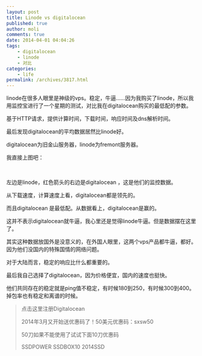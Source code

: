 ```yaml
---
layout: post
title: Linode vs digitalocean
published: true
author: moli
comments: true
date: 2014-04-01 04:04:26
tags:
    - digitalocean
    - linode
    - 对比
categories:
    - life
permalink: /archives/3817.html
---
```

linode在很多人眼里是神级的vps。稳定，牛逼……因为我购买了linode，所以我用监控宝进行了一个星期的测试，对比我在digitalocean购买的最低配的参数。

基于HTTP请求，提供计算时间，下载时间，响应时间及dns解析时间。

最后发现digitalocean的平均数据居然比linode好。

digitalocean为旧金山服务器，linode为fremont服务器。

我直接上图吧：

[][1]

&nbsp;

左边是linode，红色箭头的右边是digitalocean ，这是他们的监控数据。

从下载速度，计算速度上看，digitalocean都是领先的。

而且digitalocean 是最低配。从数据看上，digitalocean是赢的。

这并不表示digitalocean就牛逼，我心里还是觉得linode牛逼。但是数据摆在这里了。

其实这种数据放国外是没意义的，在外国人眼里，这两个vps产品都牛逼，都好。因为他们没国内的特殊国情的网络问题。

对于大陆而言，稳定的响应比什么都重要的。

最后我自己选择了digitalocean，因为价格便宜，国内的速度也挺快。

他们共同存在的稳定就是ping值不稳定，有时候180到250，有时候300到400。掉包率也有稳定和离谱的时候。

> 点击这里注册Digitalocean
> 
> 2014年3月又开始送优惠码了！50美元优惠码：sxsw50
> 
> 50刀如果不能使用了试试下面10刀优惠码
> 
> SSDPOWER SSDBOX10 2014SSD

 [1]: http://huoxr.com/wp-content/uploads/2014/04/A8526C52-2405-46D2-A622-187B6E9C7BCA.png